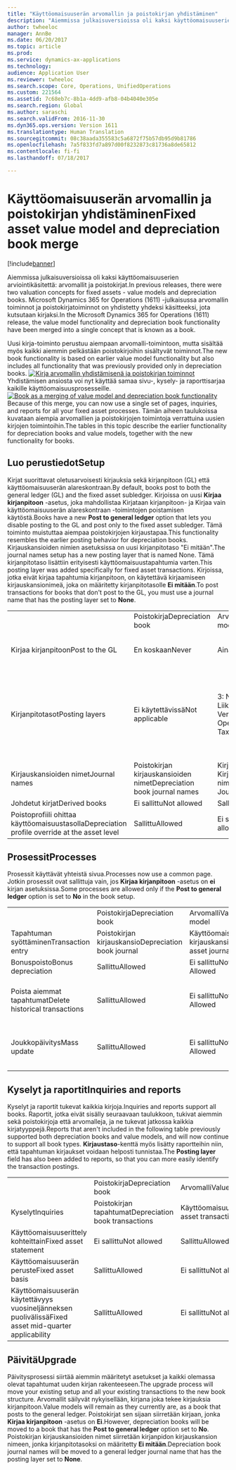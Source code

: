 ```yaml
---
title: "Käyttöomaisuuserän arvomallin ja poistokirjan yhdistäminen"
description: "Aiemmissa julkaisuversioissa oli kaksi käyttöomaisuuserien arviointikäsitettä: arvomallit ja poistokirjat. Microsoft Dynamics 365 for Operations (1611) -julkaisussa arvomallin toiminnot ja poistokirjatoiminnot on yhdistetty yhdeksi käsitteeksi, jota kutsutaan kirjaksi."
author: twheeloc
manager: AnnBe
ms.date: 06/20/2017
ms.topic: article
ms.prod: 
ms.service: dynamics-ax-applications
ms.technology: 
audience: Application User
ms.reviewer: twheeloc
ms.search.scope: Core, Operations, UnifiedOperations
ms.custom: 221564
ms.assetid: 7c68eb7c-8b1a-4dd9-afb8-04b4040e305e
ms.search.region: Global
ms.author: saraschi
ms.search.validFrom: 2016-11-30
ms.dyn365.ops.version: Version 1611
ms.translationtype: Human Translation
ms.sourcegitcommit: 08c38aada355583c5a6872f75b57db95d9b81786
ms.openlocfilehash: 7a5f833fd7a897d00f8232873c81736a8de65812
ms.contentlocale: fi-fi
ms.lasthandoff: 07/18/2017

---
```


# <a name="fixed-asset-value-model-and-depreciation-book-merge"></a><span data-ttu-id="8b0fa-104">Käyttöomaisuuserän arvomallin ja poistokirjan yhdistäminen</span><span class="sxs-lookup"><span data-stu-id="8b0fa-104">Fixed asset value model and depreciation book merge</span></span>

[!include[banner](../includes/banner.md)]


<span data-ttu-id="8b0fa-105">Aiemmissa julkaisuversioissa oli kaksi käyttöomaisuuserien arviointikäsitettä: arvomallit ja poistokirjat.</span><span class="sxs-lookup"><span data-stu-id="8b0fa-105">In previous releases, there were two valuation concepts for fixed assets -  value models and depreciation books.</span></span> <span data-ttu-id="8b0fa-106">Microsoft Dynamics 365 for Operations (1611) -julkaisussa arvomallin toiminnot ja poistokirjatoiminnot on yhdistetty yhdeksi käsitteeksi, jota kutsutaan kirjaksi.</span><span class="sxs-lookup"><span data-stu-id="8b0fa-106">In the Microsoft Dynamics 365 for Operations (1611) release, the value model functionality and depreciation book functionality have been merged into a single concept that is known as a book.</span></span>

<span data-ttu-id="8b0fa-107">Uusi kirja-toiminto perustuu aiempaan arvomalli-toimintoon, mutta sisältää myös kaikki aiemmin pelkästään poistokirjoihin sisältyvät toiminnot.</span><span class="sxs-lookup"><span data-stu-id="8b0fa-107">The new book functionality is based on earlier value model functionality but also includes all functionality that was previously provided only in depreciation books.</span></span> <span data-ttu-id="8b0fa-108">[![Kirja arvomallin yhdistämisenä ja poistokirjan toiminnot](./media/fixed-assets.png)](./media/fixed-assets.png) Yhdistämisen ansiosta voi nyt käyttää samaa sivu-, kysely- ja raporttisarjaa kaikille käyttöomaisuusprosesseille.</span><span class="sxs-lookup"><span data-stu-id="8b0fa-108">[![Book as a merging of value model and depreciation book functionality](./media/fixed-assets.png)](./media/fixed-assets.png) Because of this merge, you can now use a single set of pages, inquiries, and reports for all your fixed asset processes.</span></span> <span data-ttu-id="8b0fa-109">Tämän aiheen taulukoissa kuvataan aiempia arvomallien ja poistokirjojen toimintoja verrattuina uusien kirjojen toimintoihin.</span><span class="sxs-lookup"><span data-stu-id="8b0fa-109">The tables in this topic describe the earlier functionality for depreciation books and value models, together with the new functionality for books.</span></span>

## <a name="setup"></a><span data-ttu-id="8b0fa-110">Luo perustiedot</span><span class="sxs-lookup"><span data-stu-id="8b0fa-110">Setup</span></span>
<span data-ttu-id="8b0fa-111">Kirjat suorittavat oletusarvoisesti kirjauksia sekä kirjanpitoon (GL) että käyttöomaisuuserän alareskontraan.</span><span class="sxs-lookup"><span data-stu-id="8b0fa-111">By default, books post to both the general ledger (GL) and the fixed asset subledger.</span></span> <span data-ttu-id="8b0fa-112">Kirjoissa on uusi **Kirjaa kirjanpitoon** -asetus, joka mahdollistaa Kirjataan kirjanpitoon- ja Kirjaa vain käyttöomaisuuserän alareskontraan -toimintojen poistamisen käytöstä.</span><span class="sxs-lookup"><span data-stu-id="8b0fa-112">Books have a new **Post to general ledger** option that lets you disable posting to the GL and post only to the fixed asset subledger.</span></span> <span data-ttu-id="8b0fa-113">Tämä toiminto muistuttaa aiempaa poistokirjojen kirjaustapaa.</span><span class="sxs-lookup"><span data-stu-id="8b0fa-113">This functionality resembles the earlier posting behavior for depreciation books.</span></span> <span data-ttu-id="8b0fa-114">Kirjauskansioiden nimien asetuksissa on uusi kirjanpitotaso "Ei mitään".</span><span class="sxs-lookup"><span data-stu-id="8b0fa-114">The journal names setup has a new posting layer that is named None.</span></span> <span data-ttu-id="8b0fa-115">Tämä kirjanpitotaso lisättiin erityisesti käyttöomaisuustapahtumia varten.</span><span class="sxs-lookup"><span data-stu-id="8b0fa-115">This posting layer was added specifically for fixed asset transactions.</span></span> <span data-ttu-id="8b0fa-116">Kirjoissa, jotka eivät kirjaa tapahtumia kirjanpitoon, on käytettävä kirjaamiseen kirjauskansionimeä, joka on määritetty kirjanpitotasolle **Ei mitään**.</span><span class="sxs-lookup"><span data-stu-id="8b0fa-116">To post transactions for books that don't post to the GL, you must use a journal name that has the posting layer set to **None**.</span></span>

|                                                  |                                 |                                 |                                                         |
|--------------------------------------------------|---------------------------------|---------------------------------|---------------------------------------------------------|
|                                                  | <span data-ttu-id="8b0fa-117">Poistokirja</span><span class="sxs-lookup"><span data-stu-id="8b0fa-117">Depreciation book</span></span>               | <span data-ttu-id="8b0fa-118">Arvomalli</span><span class="sxs-lookup"><span data-stu-id="8b0fa-118">Value model</span></span>                     | <span data-ttu-id="8b0fa-119">Kirja (uusi)</span><span class="sxs-lookup"><span data-stu-id="8b0fa-119">Book (New)</span></span>                                              |
| <span data-ttu-id="8b0fa-120">Kirjaa kirjanpitoon</span><span class="sxs-lookup"><span data-stu-id="8b0fa-120">Post to the GL</span></span>                                   | <span data-ttu-id="8b0fa-121">En koskaan</span><span class="sxs-lookup"><span data-stu-id="8b0fa-121">Never</span></span>                           | <span data-ttu-id="8b0fa-122">Aina</span><span class="sxs-lookup"><span data-stu-id="8b0fa-122">Always</span></span>                          | <span data-ttu-id="8b0fa-123">Kirjanpitoon kirjaamisen vaihtoehto</span><span class="sxs-lookup"><span data-stu-id="8b0fa-123">Option to post to the GL</span></span>                                |
| <span data-ttu-id="8b0fa-124">Kirjanpitotasot</span><span class="sxs-lookup"><span data-stu-id="8b0fa-124">Posting layers</span></span>                                   | <span data-ttu-id="8b0fa-125">Ei käytettävissä</span><span class="sxs-lookup"><span data-stu-id="8b0fa-125">Not applicable</span></span>                  | <span data-ttu-id="8b0fa-126">3: Nykyinen, Liiketoiminnot, Verot</span><span class="sxs-lookup"><span data-stu-id="8b0fa-126">3: Current, Operations, and Tax</span></span> | <span data-ttu-id="8b0fa-127">11: Nykyinen, Liiketoiminnot, Vero, 7 mukautettua tasoa, Ei mitään</span><span class="sxs-lookup"><span data-stu-id="8b0fa-127">11: Current, Operations, Tax, 7 custom layers, and None</span></span> |
| <span data-ttu-id="8b0fa-128">Kirjauskansioiden nimet</span><span class="sxs-lookup"><span data-stu-id="8b0fa-128">Journal names</span></span>                                    | <span data-ttu-id="8b0fa-129">Poistokirjan kirjauskansioiden nimet</span><span class="sxs-lookup"><span data-stu-id="8b0fa-129">Depreciation book journal names</span></span> | <span data-ttu-id="8b0fa-130">Kirjanpito - Kirjauskansioiden nimet</span><span class="sxs-lookup"><span data-stu-id="8b0fa-130">GL - Journal names</span></span>              | <span data-ttu-id="8b0fa-131">Kirjanpito - Kirjauskansioiden nimet</span><span class="sxs-lookup"><span data-stu-id="8b0fa-131">GL - Journal names</span></span>                                      |
| <span data-ttu-id="8b0fa-132">Johdetut kirjat</span><span class="sxs-lookup"><span data-stu-id="8b0fa-132">Derived books</span></span>                                    | <span data-ttu-id="8b0fa-133">Ei sallittu</span><span class="sxs-lookup"><span data-stu-id="8b0fa-133">Not allowed</span></span>                     | <span data-ttu-id="8b0fa-134">Sallittu</span><span class="sxs-lookup"><span data-stu-id="8b0fa-134">Allowed</span></span>                         | <span data-ttu-id="8b0fa-135">Sallittu</span><span class="sxs-lookup"><span data-stu-id="8b0fa-135">Allowed</span></span>                                                 |
| <span data-ttu-id="8b0fa-136">Poistoprofiili ohittaa käyttöomaisuustasolla</span><span class="sxs-lookup"><span data-stu-id="8b0fa-136">Depreciation profile override at the asset level</span></span> | <span data-ttu-id="8b0fa-137">Sallittu</span><span class="sxs-lookup"><span data-stu-id="8b0fa-137">Allowed</span></span>                         | <span data-ttu-id="8b0fa-138">Ei sallittu</span><span class="sxs-lookup"><span data-stu-id="8b0fa-138">Not allowed</span></span>                     | <span data-ttu-id="8b0fa-139">Sallittu</span><span class="sxs-lookup"><span data-stu-id="8b0fa-139">Allowed</span></span>                                                 |

## <a name="processes"></a><span data-ttu-id="8b0fa-140">Prosessit</span><span class="sxs-lookup"><span data-stu-id="8b0fa-140">Processes</span></span>
<span data-ttu-id="8b0fa-141">Prosessit käyttävät yhteistä sivua.</span><span class="sxs-lookup"><span data-stu-id="8b0fa-141">Processes now use a common page.</span></span> <span data-ttu-id="8b0fa-142">Jotkin prosessit ovat sallittuja vain, jos **Kirjaa kirjanpitoon** -asetus on **ei** kirjan asetuksissa.</span><span class="sxs-lookup"><span data-stu-id="8b0fa-142">Some processes are allowed only if the **Post to general ledger** option is set to **No** in the book setup.</span></span>

|                                |                           |                     |                                          |
|--------------------------------|---------------------------|---------------------|------------------------------------------|
|                                | <span data-ttu-id="8b0fa-143">Poistokirja</span><span class="sxs-lookup"><span data-stu-id="8b0fa-143">Depreciation book</span></span>         | <span data-ttu-id="8b0fa-144">Arvomalli</span><span class="sxs-lookup"><span data-stu-id="8b0fa-144">Value model</span></span>         | <span data-ttu-id="8b0fa-145">Kirja (uusi)</span><span class="sxs-lookup"><span data-stu-id="8b0fa-145">Book (New)</span></span>                               |
| <span data-ttu-id="8b0fa-146">Tapahtuman syöttäminen</span><span class="sxs-lookup"><span data-stu-id="8b0fa-146">Transaction entry</span></span>              | <span data-ttu-id="8b0fa-147">Poistokirjan kirjauskansio</span><span class="sxs-lookup"><span data-stu-id="8b0fa-147">Depreciation book journal</span></span> | <span data-ttu-id="8b0fa-148">Käyttöomaisuuserän kirjauskansio</span><span class="sxs-lookup"><span data-stu-id="8b0fa-148">Fixed asset journal</span></span> | <span data-ttu-id="8b0fa-149">Käyttöomaisuuserän kirjauskansio</span><span class="sxs-lookup"><span data-stu-id="8b0fa-149">Fixed asset journal</span></span>                      |
| <span data-ttu-id="8b0fa-150">Bonuspoisto</span><span class="sxs-lookup"><span data-stu-id="8b0fa-150">Bonus depreciation</span></span>             | <span data-ttu-id="8b0fa-151">Sallittu</span><span class="sxs-lookup"><span data-stu-id="8b0fa-151">Allowed</span></span>                   | <span data-ttu-id="8b0fa-152">Ei sallittu</span><span class="sxs-lookup"><span data-stu-id="8b0fa-152">Not Allowed</span></span>         | <span data-ttu-id="8b0fa-153">Sallittu</span><span class="sxs-lookup"><span data-stu-id="8b0fa-153">Allowed</span></span>                                  |
| <span data-ttu-id="8b0fa-154">Poista aiemmat tapahtumat</span><span class="sxs-lookup"><span data-stu-id="8b0fa-154">Delete historical transactions</span></span> | <span data-ttu-id="8b0fa-155">Sallittu</span><span class="sxs-lookup"><span data-stu-id="8b0fa-155">Allowed</span></span>                   | <span data-ttu-id="8b0fa-156">Ei sallittu</span><span class="sxs-lookup"><span data-stu-id="8b0fa-156">Not Allowed</span></span>         | <span data-ttu-id="8b0fa-157">Sallittu, ellet ole kirjaamassa kirjanpitoon</span><span class="sxs-lookup"><span data-stu-id="8b0fa-157">Allowed, unless you're posting to the GL</span></span> |
| <span data-ttu-id="8b0fa-158">Joukkopäivitys</span><span class="sxs-lookup"><span data-stu-id="8b0fa-158">Mass update</span></span>                    | <span data-ttu-id="8b0fa-159">Sallittu</span><span class="sxs-lookup"><span data-stu-id="8b0fa-159">Allowed</span></span>                   | <span data-ttu-id="8b0fa-160">Ei sallittu</span><span class="sxs-lookup"><span data-stu-id="8b0fa-160">Not Allowed</span></span>         | <span data-ttu-id="8b0fa-161">Sallittu, ellet ole kirjaamassa kirjanpitoon</span><span class="sxs-lookup"><span data-stu-id="8b0fa-161">Allowed, unless you're posting to the GL</span></span> |

## <a name="inquiries-and-reports"></a><span data-ttu-id="8b0fa-162">Kyselyt ja raportit</span><span class="sxs-lookup"><span data-stu-id="8b0fa-162">Inquiries and reports</span></span>
<span data-ttu-id="8b0fa-163">Kyselyt ja raportit tukevat kaikkia kirjoja.</span><span class="sxs-lookup"><span data-stu-id="8b0fa-163">Inquiries and reports support all books.</span></span> <span data-ttu-id="8b0fa-164">Raportit, jotka eivät sisälly seuraavaan taulukkoon, tukivat aiemmin sekä poistokirjoja että arvomalleja, ja ne tukevat jatkossa kaikkia kirjatyyppejä.</span><span class="sxs-lookup"><span data-stu-id="8b0fa-164">Reports that aren't included in the following table previously supported both depreciation books and value models, and will now continue to support all book types.</span></span> <span data-ttu-id="8b0fa-165">**Kirjaustaso**-kenttä myös lisätty raportteihin niin, että tapahtuman kirjaukset voidaan helposti tunnistaa.</span><span class="sxs-lookup"><span data-stu-id="8b0fa-165">The **Posting layer** field has also been added to reports, so that you can more easily identify the transaction postings.</span></span>

|                                       |                                |                          |                          |
|---------------------------------------|--------------------------------|--------------------------|--------------------------|
|                                       | <span data-ttu-id="8b0fa-166">Poistokirja</span><span class="sxs-lookup"><span data-stu-id="8b0fa-166">Depreciation book</span></span>              | <span data-ttu-id="8b0fa-167">Arvomalli</span><span class="sxs-lookup"><span data-stu-id="8b0fa-167">Value model</span></span>              | <span data-ttu-id="8b0fa-168">Kirja (uusi)</span><span class="sxs-lookup"><span data-stu-id="8b0fa-168">Book (New)</span></span>               |
| <span data-ttu-id="8b0fa-169">Kyselyt</span><span class="sxs-lookup"><span data-stu-id="8b0fa-169">Inquiries</span></span>                             | <span data-ttu-id="8b0fa-170">Poistokirjan tapahtumat</span><span class="sxs-lookup"><span data-stu-id="8b0fa-170">Depreciation book transactions</span></span> | <span data-ttu-id="8b0fa-171">Käyttöomaisuustapahtumat</span><span class="sxs-lookup"><span data-stu-id="8b0fa-171">Fixed asset transactions</span></span> | <span data-ttu-id="8b0fa-172">Käyttöomaisuustapahtumat</span><span class="sxs-lookup"><span data-stu-id="8b0fa-172">Fixed asset transactions</span></span> |
| <span data-ttu-id="8b0fa-173">Käyttöomaisuuserittely kohteittain</span><span class="sxs-lookup"><span data-stu-id="8b0fa-173">Fixed asset statement</span></span>                 | <span data-ttu-id="8b0fa-174">Ei sallittu</span><span class="sxs-lookup"><span data-stu-id="8b0fa-174">Not allowed</span></span>                    | <span data-ttu-id="8b0fa-175">Sallittu</span><span class="sxs-lookup"><span data-stu-id="8b0fa-175">Allowed</span></span>                  | <span data-ttu-id="8b0fa-176">Sallittu</span><span class="sxs-lookup"><span data-stu-id="8b0fa-176">Allowed</span></span>                  |
| <span data-ttu-id="8b0fa-177">Käyttöomaisuuserän peruste</span><span class="sxs-lookup"><span data-stu-id="8b0fa-177">Fixed asset basis</span></span>                     | <span data-ttu-id="8b0fa-178">Sallittu</span><span class="sxs-lookup"><span data-stu-id="8b0fa-178">Allowed</span></span>                        | <span data-ttu-id="8b0fa-179">Ei sallittu</span><span class="sxs-lookup"><span data-stu-id="8b0fa-179">Not allowed</span></span>              | <span data-ttu-id="8b0fa-180">Sallittu</span><span class="sxs-lookup"><span data-stu-id="8b0fa-180">Allowed</span></span>                  |
| <span data-ttu-id="8b0fa-181">Käyttöomaisuuserän käytettävyys vuosineljänneksen puolivälissä</span><span class="sxs-lookup"><span data-stu-id="8b0fa-181">Fixed asset mid-quarter applicability</span></span> | <span data-ttu-id="8b0fa-182">Sallittu</span><span class="sxs-lookup"><span data-stu-id="8b0fa-182">Allowed</span></span>                        | <span data-ttu-id="8b0fa-183">Ei sallittu</span><span class="sxs-lookup"><span data-stu-id="8b0fa-183">Not allowed</span></span>              | <span data-ttu-id="8b0fa-184">Sallittu</span><span class="sxs-lookup"><span data-stu-id="8b0fa-184">Allowed</span></span>                  |

## <a name="upgrade"></a><span data-ttu-id="8b0fa-185">Päivitä</span><span class="sxs-lookup"><span data-stu-id="8b0fa-185">Upgrade</span></span>
<span data-ttu-id="8b0fa-186">Päivitysprosessi siirtää aiemmin määritetyt asetukset ja kaikki olemassa olevat tapahtumat uuden kirjan rakenteeseen.</span><span class="sxs-lookup"><span data-stu-id="8b0fa-186">The upgrade process will move your existing setup and all your existing transactions to the new book structure.</span></span> <span data-ttu-id="8b0fa-187">Arvomallit säilyvät nykyisellään, kirjana joka tekee kirjauksia kirjanpitoon.</span><span class="sxs-lookup"><span data-stu-id="8b0fa-187">Value models will remain as they currently are, as a book that posts to the general ledger.</span></span> <span data-ttu-id="8b0fa-188">Poistokirjat sen sijaan siirretään kirjaan, jonka **Kirjaa kirjanpitoon** -asetus on **Ei**.</span><span class="sxs-lookup"><span data-stu-id="8b0fa-188">However, depreciation books will be moved to a book that has the **Post to general ledger** option set to **No**.</span></span> <span data-ttu-id="8b0fa-189">Poistokirjan kirjauskansioiden nimet siirretään kirjanpidon kirjauskansion nimeen, jonka kirjanpitotasoksi on määritetty **Ei mitään**.</span><span class="sxs-lookup"><span data-stu-id="8b0fa-189">Depreciation book journal names will be moved to a general ledger journal name that has the posting layer set to **None**.</span></span>




